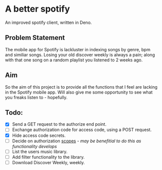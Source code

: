 # A better spotify
An improved spotify client, written in Deno.

## Problem Statement

The mobile app for Spotify is lackluster in indexing songs by genre, bpm and similiar songs. Losing your old discover weekly is always a pain; along with that one song on a random playlist you listened to 2 weeks ago.

## Aim

So the aim of this project is to provide all the functions that I feel are lacking in the Spotify mobile app. Will also give me some opportunity to see what you freaks listen to - hopefully.

## Todo:

- [x] Send a GET request to the authorize end point.
- [ ] Exchange authorization code for access code, using a POST request.
- [x] Hide access code secrets.
- [ ] Decide on authorization [scopes](https://developer.spotify.com/documentation/general/guides/scopes/) - *may be benefitial to do this as functionality develops* 
- [ ] List the users music library.
- [ ] Add filter functionality to the library.
- [ ] Download Discover Weekly, weekly.